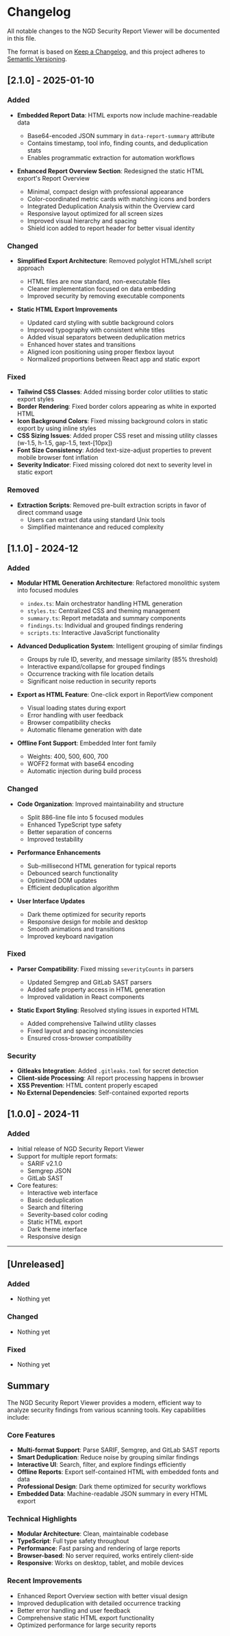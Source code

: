 # Changelog

All notable changes to the NGD Security Report Viewer will be documented in this file.

The format is based on [Keep a Changelog](https://keepachangelog.com/en/1.0.0/),
and this project adheres to [Semantic Versioning](https://semver.org/spec/v2.0.0.html).

## [2.1.0] - 2025-01-10

### Added
- **Embedded Report Data**: HTML exports now include machine-readable data
  - Base64-encoded JSON summary in `data-report-summary` attribute
  - Contains timestamp, tool info, finding counts, and deduplication stats
  - Enables programmatic extraction for automation workflows

- **Enhanced Report Overview Section**: Redesigned the static HTML export's Report Overview
  - Minimal, compact design with professional appearance
  - Color-coordinated metric cards with matching icons and borders
  - Integrated Deduplication Analysis within the Overview card
  - Responsive layout optimized for all screen sizes
  - Improved visual hierarchy and spacing
  - Shield icon added to report header for better visual identity

### Changed
- **Simplified Export Architecture**: Removed polyglot HTML/shell script approach
  - HTML files are now standard, non-executable files
  - Cleaner implementation focused on data embedding
  - Improved security by removing executable components
  
- **Static HTML Export Improvements**
  - Updated card styling with subtle background colors
  - Improved typography with consistent white titles
  - Added visual separators between deduplication metrics
  - Enhanced hover states and transitions
  - Aligned icon positioning using proper flexbox layout
  - Normalized proportions between React app and static export

### Fixed
- **Tailwind CSS Classes**: Added missing border color utilities to static export styles
- **Border Rendering**: Fixed border colors appearing as white in exported HTML
- **Icon Background Colors**: Fixed missing background colors in static export by using inline styles
- **CSS Sizing Issues**: Added proper CSS reset and missing utility classes (w-1.5, h-1.5, gap-1.5, text-[10px])
- **Font Size Consistency**: Added text-size-adjust properties to prevent mobile browser font inflation
- **Severity Indicator**: Fixed missing colored dot next to severity level in static export

### Removed
- **Extraction Scripts**: Removed pre-built extraction scripts in favor of direct command usage
  - Users can extract data using standard Unix tools
  - Simplified maintenance and reduced complexity

## [1.1.0] - 2024-12

### Added
- **Modular HTML Generation Architecture**: Refactored monolithic system into focused modules
  - `index.ts`: Main orchestrator handling HTML generation
  - `styles.ts`: Centralized CSS and theming management
  - `summary.ts`: Report metadata and summary components
  - `findings.ts`: Individual and grouped findings rendering
  - `scripts.ts`: Interactive JavaScript functionality
  
- **Advanced Deduplication System**: Intelligent grouping of similar findings
  - Groups by rule ID, severity, and message similarity (85% threshold)
  - Interactive expand/collapse for grouped findings
  - Occurrence tracking with file location details
  - Significant noise reduction in security reports

- **Export as HTML Feature**: One-click export in ReportView component
  - Visual loading states during export
  - Error handling with user feedback
  - Browser compatibility checks
  - Automatic filename generation with date

- **Offline Font Support**: Embedded Inter font family
  - Weights: 400, 500, 600, 700
  - WOFF2 format with base64 encoding
  - Automatic injection during build process

### Changed
- **Code Organization**: Improved maintainability and structure
  - Split 886-line file into 5 focused modules
  - Enhanced TypeScript type safety
  - Better separation of concerns
  - Improved testability

- **Performance Enhancements**
  - Sub-millisecond HTML generation for typical reports
  - Debounced search functionality
  - Optimized DOM updates
  - Efficient deduplication algorithm

- **User Interface Updates**
  - Dark theme optimized for security reports
  - Responsive design for mobile and desktop
  - Smooth animations and transitions
  - Improved keyboard navigation

### Fixed
- **Parser Compatibility**: Fixed missing `severityCounts` in parsers
  - Updated Semgrep and GitLab SAST parsers
  - Added safe property access in HTML generation
  - Improved validation in React components

- **Static Export Styling**: Resolved styling issues in exported HTML
  - Added comprehensive Tailwind utility classes
  - Fixed layout and spacing inconsistencies
  - Ensured cross-browser compatibility

### Security
- **Gitleaks Integration**: Added `.gitleaks.toml` for secret detection
- **Client-side Processing**: All report processing happens in browser
- **XSS Prevention**: HTML content properly escaped
- **No External Dependencies**: Self-contained exported reports

## [1.0.0] - 2024-11

### Added
- Initial release of NGD Security Report Viewer
- Support for multiple report formats:
  - SARIF v2.1.0
  - Semgrep JSON
  - GitLab SAST
- Core features:
  - Interactive web interface
  - Basic deduplication
  - Search and filtering
  - Severity-based color coding
  - Static HTML export
  - Dark theme interface
  - Responsive design

---

## [Unreleased]

### Added
- Nothing yet

### Changed
- Nothing yet

### Fixed
- Nothing yet

## Summary

The NGD Security Report Viewer provides a modern, efficient way to analyze security findings from various scanning tools. Key capabilities include:

### Core Features
- **Multi-format Support**: Parse SARIF, Semgrep, and GitLab SAST reports
- **Smart Deduplication**: Reduce noise by grouping similar findings
- **Interactive UI**: Search, filter, and explore findings efficiently
- **Offline Reports**: Export self-contained HTML with embedded fonts and data
- **Professional Design**: Dark theme optimized for security workflows
- **Embedded Data**: Machine-readable JSON summary in every HTML export

### Technical Highlights
- **Modular Architecture**: Clean, maintainable codebase
- **TypeScript**: Full type safety throughout
- **Performance**: Fast parsing and rendering of large reports
- **Browser-based**: No server required, works entirely client-side
- **Responsive**: Works on desktop, tablet, and mobile devices

### Recent Improvements
- Enhanced Report Overview section with better visual design
- Improved deduplication with detailed occurrence tracking
- Better error handling and user feedback
- Comprehensive static HTML export functionality
- Optimized performance for large security reports